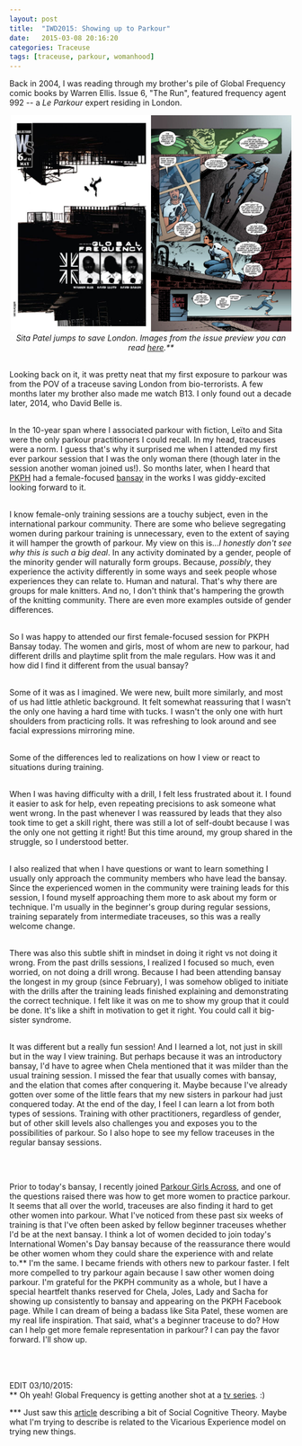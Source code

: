 ```yaml
---
layout: post
title:  "IWD2015: Showing up to Parkour"
date:   2015-03-08 20:16:20
categories: Traceuse
tags: [traceuse, parkour, womanhood]
---
```


Back in 2004, I was reading through my brother's pile of Global Frequency comic books by Warren Ellis. Issue 6, "The Run", featured frequency agent 992 -- a <i>Le Parkour</i> expert residing in London. 



<center>
<img src="/assets/images/20150308-TheRun.jpg" alt="Global Frequency 6" width="250"><img src="/assets/images/20150308-Sita.jpg" alt="Global Frequency 6" width="250">  


<br>
	<i>Sita Patel jumps to save London. Images from the issue preview you can read <a href="https://www.readdcentertainment.com/Global-Frequency-6-of-12/digital-comic/0312900065001">here</a>.**</i>

</center>

<br>

Looking back on it, it was pretty neat that my first exposure to parkour was from the POV of a traceuse saving London from bio-terrorists. A few months later my brother also made me watch B13. I only found out a decade later, 2014, who David Belle is.  
<br>

In the 10-year span where I associated parkour with fiction, Leïto and Sita were the only parkour practitioners I could recall. In my head, traceuses were a norm. I guess that's why it surprised me when I attended my first ever parkour session that I was the only woman there (though later in the session another woman joined us!). So months later, when I heard that <a href="https://www.facebook.com/parkourphilippines">PKPH</a> had a female-focused <a href="http://www.parkourphilippines.org/articles/pkphbansay-parkour-sunday-training-rules-and-regulation">bansay</a> in the works I was giddy-excited looking forward to it.  
<br>

I know female-only training sessions are a touchy subject, even in the international parkour community. There are some who believe segregating women during parkour training is unnecessary, even to the extent of saying it will hamper the growth of parkour. My view on this is...<i>I honestly don't see why this is such a big deal</i>. In any activity dominated by a gender, people of the minority gender will naturally form groups. Because, <i>possibly</i>, they experience the activity differently in some ways and seek people whose experiences they can relate to. Human and natural. That's why there are groups for male knitters. And no, I don't think that's hampering the growth of the knitting community. There are even more examples outside of gender differences.  
<br>

So I was happy to attended our first female-focused session for PKPH Bansay today. The women and girls, most of whom are new to parkour, had different drills and playtime split from the male regulars. How was it and how did I find it different from the usual bansay?  
<br>

Some of it was as I imagined. We were new, built more similarly, and most of us had little athletic background. It felt somewhat reassuring that I wasn't the only one having a hard time with tucks. I wasn't the only one with hurt shoulders from practicing rolls. It was refreshing to look around and see facial expressions mirroring mine.  
<br>

Some of the differences led to realizations on how I view or react to situations during training.  
<br>

When I was having difficulty with a drill, I felt less frustrated about it. I found it easier to ask for help, even repeating precisions to ask someone what went wrong. In the past whenever I was reassured by leads that they also took time to get a skill right, there was still a lot of self-doubt because I was the only one not getting it right! But this time around, my group shared in the struggle, so I understood better.  
<br>

I also realized that when I have questions or want to learn something I usually only approach the community members who have lead the bansay. Since the experienced women in the community were training leads for this session, I found myself approaching them more to ask about my form or technique. I'm usually in the beginner's group during regular sessions, training separately from intermediate traceuses, so this was a really welcome change.  
<br>


There was also this subtle shift in mindset in doing it right vs not doing it wrong. From the past drills sessions, I realized I focused so much, even worried, on not doing a drill wrong. Because I had been attending bansay the longest in my group (since February), I was somehow obliged to initiate with the drills after the training leads finished explaining and demonstrating the correct technique. I felt like it was on me to show my group that it could be done. It's like a shift in motivation to get it right. You could call it big-sister syndrome.    
<br>


It was different but a really fun session! And I learned a lot, not just in skill but in the way I view training. But perhaps because it was an introductory bansay, I'd have to agree when Chela mentioned that it was milder than the usual training session. I missed the fear that usually comes with bansay, and the elation that comes after conquering it. Maybe because I've already gotten over some of the little fears that my new sisters in parkour had just conquered today. At the end of the day, I feel I can learn a lot from both types of sessions. Training with other practitioners, regardless of gender, but of other skill levels also challenges you and exposes you to the possibilities of parkour. So I also hope to see my fellow traceuses in the regular bansay sessions.  

<br>

<br>

Prior to today's bansay, I recently joined <a href="https://www.facebook.com/groups/girlsacross/">Parkour Girls Across</a>, and one of the questions raised there was how to get more women to practice parkour. It seems that all over the world, traceuses are also finding it hard to get other women into parkour. What I've noticed from these past six weeks of training is that I've often been asked by fellow beginner traceuses whether I'd be at the next bansay. I think a lot of women decided to join today's International Women's Day bansay because of the reassurance there would be other women whom they could share the experience with and relate to.** I'm the same. I became friends with others new to parkour faster. I felt more compelled to try parkour again because I saw other women doing parkour. I'm grateful for the PKPH community as a whole, but I have a special heartfelt thanks reserved for Chela, Joles, Lady and Sacha for showing up consistently to bansay and appearing on the PKPH Facebook page. While I can dream of being a badass like Sita Patel, these women are my real life inspiration. That said, what's a beginner traceuse to do? How can I help get more female representation in parkour?  I can pay the favor forward. I'll show up.  
  <br>    <br>    <br> 

EDIT 03/10/2015:  <br>
** Oh yeah! Global Frequency is getting another shot at a <a href="http://www.comicbookresources.com/?page=article&id=57295">tv series</a>. :)

*** Just saw this <a href="http://blog.myfitnesspal.com/the-surprisingly-simple-enjoyable-way-to-make-weight-loss-stick/">article</a> describing a bit of Social Cognitive Theory. Maybe what I'm trying to describe is related to the Vicarious Experience model on trying new things. 

